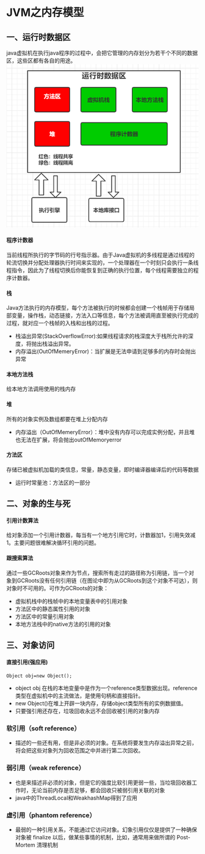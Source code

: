 # JVM之内存模型

## 一、运行时数据区
java虚拟机在执行java程序的过程中，会把它管理的内存划分为若干个不同的数据区，这些区都有各自的用途。
![](../../../pic/java/jvm_1.png)


#### 程序计数器
当前线程所执行的字节码的行号指示器。由于Java虚拟机的多线程是通过线程的轮流切换并分配处理器执行时间来实现的，一个处理器在一个时刻只会执行一条线程指令，因此为了线程切换后你能恢复到正确的执行位置，每个线程需要独立的程序计数器。

#### 栈
Java方法执行的内存模型，每个方法被执行的时候都会创建一个栈帧用于存储局部变量，操作栈，动态链接，方法入口等信息，每个方法被调用直至被执行完成的过程，就对应一个栈帧的入栈和出栈的过程。
* 栈溢出异常(StackOverflowError):如果线程请求的栈深度大于栈所允许的深度，将抛出栈溢出异常。
* 内存溢出(OutOfMemeryError)：当扩展是无法申请到足够多的内存时会抛出异常

#### 本地方法栈
给本地方法调用使用的栈内存

#### 堆
所有的对象实例及数组都要在堆上分配内存
* 内存溢出（OutOfMemeryError）：堆中没有内存可以完成实例分配，并且堆也无法在扩展，将会抛出outOfMemoryerror


#### 方法区

存储已被虚拟机加载的类信息，常量，静态变量，即时编译器编译后的代码等数据
* 运行时常量池：方法区的一部分

## 二、对象的生与死

#### 引用计数算法
给对象添加一个引用计数器，每当有一个地方引用它时，计数器加1，引用失效减1。主要问题很难解决循环引用的问题。

#### 跟搜索算法
通过一些GCRoots对象来作为节点，搜索所有走过的路径称为引用链，当一个对象到GCRoots没有任何引用链（在图论中即为从GCRoots到这个对象不可达），则对象时不可用的。可作为GCRoots的对象：
* 虚拟机栈中的栈帧中的本地变量表中的引用对象
* 方法区中的静态属性引用的对象
* 方法区中的常量引用对象
* 本地方法栈中的native方法的引用的对象

## 三、对象访问

#### 直接引用(强应用)
```
Object obj=new Object();
```
* object obj 在栈的本地变量中是作为一个reference类型数据出现。reference类型在虚拟机中的主流做法，是使用句柄和直接指针。
* new Object()在堆上开辟一块内存，存储object类型所有的实例数据值。
* 只要强引用还存在，垃圾回收永远不会回收被引用的对象内存

### 软引用（soft reference）
* 描述的一些还有用，但是非必须的对象。在系统将要发生内存溢出异常之前，将会把这些对象列为回收范围之中并进行第二次回收。

### 弱引用（weak reference）
* 也是来描述非必须的对象，但是它的强度比软引用更弱一些，当垃圾回收器工作时，无论当前内存是否足够，都会回收只被弱引用关联的对象
* java中的ThreadLocal和WeakhashMap得到了应用
### 虚引用（phantom reference）
* 最弱的一种引用关系，不能通过它访问对象。幻象引用仅仅是提供了一种确保对象被 finalize 以后，做某些事情的机制，比如，通常用来做所谓的 Post-Mortem 清理机制

